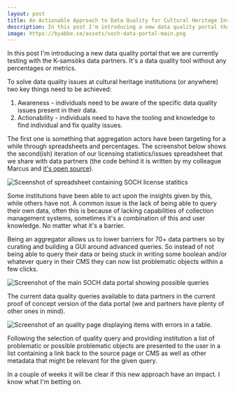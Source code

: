 ```yaml
---
layout: post
title: An Actionable Approach to Data Quality for Cultural Heritage Institutions
description: In this post I'm introducing a new data quality portal that we are currently testing with the K-samsöks data partners.
image: https://byabbe.se/assets/soch-data-portal-main.png
---
```

In this post I'm introducing a new data quality portal that we are currently testing with the K-samsöks data partners. It's a data quality tool without any percentages or metrics.

To solve data quality issues at cultural heritage institutions (or anywhere) two key things need to be achieved:

1. Awareness - individuals need to be aware of the specific data quality issues present in their data.
2. Actionability - individuals need to have the tooling and knowledge to find individual and fix quality issues.

The first one is something that aggregation actors have been targeting for a while through spreadsheets and percentages. The screenshot below shows the second(ish) iteration of our licensing statistics/issues spreadsheet that we share with data partners (the code behind it is written by my colleague Marcus and [it's open source](https://github.com/riksantikvarieambetet/soch-license-stats)).

![Sceenshot of spreadsheet containing SOCH license statitics](https://byabbe.se/assets/soch-license-stats.png)

Some institutions have been able to act upon the insights given by this, while others have not. A common issue is the lack of being able to query their own data, often this is because of lacking capabilities of collection management systems, sometimes it's a combination of this and user knowledge. No matter what it's a barrier.

Being an aggregator allows us to lower barriers for 70+ data partners so by curating and building a GUI around advanced queries. So instead of not being able to query their data or being stuck in writing some boolean and/or whatever query in their CMS they can now list problematic objects within a few clicks.

![Screenshot of the main SOCH data portal showing possible queries](https://byabbe.se/assets/soch-data-portal-main.png)

The current data quality queries available to data partners in the current proof of concept version of the data portal (we and partners have plenty of other ones in mind).

![Screenshot of an quality page displaying items with errors in a table.](https://byabbe.se/assets/soch-data-portal-main.png)

Following the selection of quality query and providing institution a list of problematic or possible problematic objects are presented to the user in a list containing a link back to the source page or CMS as well as other metadata that might be relevant for the given query.

In a couple of weeks it will be clear if this new approach have an impact. I know what I'm betting on.
